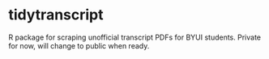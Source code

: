 # tidytranscript
R package for scraping unofficial transcript PDFs for BYUI students. Private for now, will change to public when ready.
